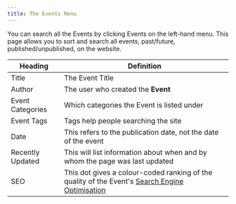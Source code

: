 ```yaml
---
title: The Events Menu
---
```


You can search all the Events by clicking Events on the left-hand menu. This page allows you to sort and search all events, past/future, published/unpublished, on the website.

| Heading | Definition  |
|---|---|
| Title | The Event Title |
| Author | The user who created the **Event** |
| Event Categories | Which categories the Event is listed under |
| Event Tags | Tags help people searching the site |
| Date | This refers to the publication date, not the date of the event |
| Recently Updated | This will list information about when and by whom the page was last updated |
| SEO | This dot gives a colour-coded ranking of the quality of the Event's [Search Engine Optimisation](/glossary) |